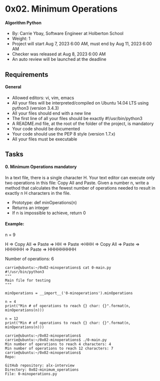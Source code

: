 # 0x02. Minimum Operations
#### Algorithm Python
 - By: Carrie Ybay, Software Engineer at Holberton School
 - Weight: 1
 - Project will start Aug 7, 2023 6:00 AM, must end by Aug 11, 2023 6:00 AM
 - Checker was released at Aug 8, 2023 6:00 AM
 - An auto review will be launched at the deadline

## Requirements
#### General
- Allowed editors: vi, vim, emacs
- All your files will be interpreted/compiled on Ubuntu 14.04 LTS using python3 (version 3.4.3)
- All your files should end with a new line
- The first line of all your files should be exactly #!/usr/bin/python3
- A README.md file, at the root of the folder of the project, is mandatory
- Your code should be documented
- Your code should use the PEP 8 style (version 1.7.x)
- All your files must be executable

## Tasks
#### 0. Minimum Operations                                                                mandatory
In a text file, there is a single character H. Your text editor can execute only two operations in this file: Copy All and Paste. Given a number n, write a method that calculates the fewest number of operations needed to result in exactly n H characters in the file.

 - Prototype: def minOperations(n)
 - Returns an integer
 - If n is impossible to achieve, return 0

#### Example:

n = 9

H => Copy All => Paste => HH => Paste =>HHH => Copy All => Paste => HHHHHH => Paste => HHHHHHHHH

Number of operations: 6

    carrie@ubuntu:~/0x02-minoperations$ cat 0-main.py
    #!/usr/bin/python3
    """
    Main file for testing
    """

    minOperations = __import__('0-minoperations').minOperations

    n = 4
    print("Min # of operations to reach {} char: {}".format(n, minOperations(n)))

    n = 12
    print("Min # of operations to reach {} char: {}".format(n, minOperations(n)))

    carrie@ubuntu:~/0x02-minoperations$
    carrie@ubuntu:~/0x02-minoperations$ ./0-main.py
    Min number of operations to reach 4 characters: 4
    Min number of operations to reach 12 characters: 7
    carrie@ubuntu:~/0x02-minoperations$
    Repo:

    GitHub repository: alx-interview
    Directory: 0x02-minimum_operations
    File: 0-minoperations.py
